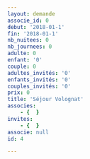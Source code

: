 ```yaml
---
layout: demande
associe_id: 0
debut: '2018-01-1'
fin: '2018-01-1'
nb_nuitees: 0
nb_journees: 0
adulte: 0
enfant: '0'
couple: 0
adultes_invités: '0'
enfants_invités: '0'
couples_invités: '0'
prix: 0
title: 'Séjour Volognat'
associes:
    - {  }
invites:
    - {  }
associe: null
id: 4

---
```

